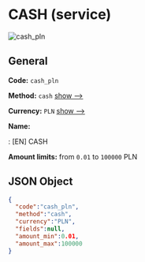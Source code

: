
# CASH (service) 
![cash_pln](https://static.openfintech.io/payout_methods/cash_pln/logo.svg?w=400&c=v0.59.26#w24)  

## General 
 
**Code:** `cash_pln` 
 
**Method:** `cash` [show -->](/payout-methods/cash/) 
 
**Currency:** `PLN` [show -->](/currencies/PLN/) 
 
**Name:** 
 
:	[EN] CASH 
 
**Amount limits:** from `0.01` to `100000` PLN 

## JSON Object 

```json
{
  "code":"cash_pln",
  "method":"cash",
  "currency":"PLN",
  "fields":null,
  "amount_min":0.01,
  "amount_max":100000
}
```  
